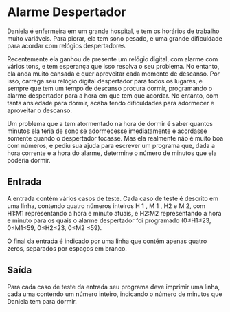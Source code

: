 # Alarme Despertador

Daniela é enfermeira em um grande hospital, e tem os horários de trabalho muito variáveis. Para piorar, ela tem sono pesado, e uma grande dificuldade para acordar com relógios despertadores.

Recentemente ela ganhou de presente um relógio digital, com alarme com vários tons, e tem esperança que isso resolva o seu problema. No entanto, ela anda muito cansada e quer aproveitar cada momento de descanso. Por isso, carrega seu relógio digital despertador para todos os lugares, e sempre que tem um tempo de descanso procura dormir, programando o alarme despertador para a hora em que tem que acordar. No entanto, com tanta ansiedade para dormir, acaba tendo dificuldades para adormecer e aproveitar o descanso.

Um problema que a tem atormentado na hora de dormir é saber quantos minutos ela teria de sono se adormecesse imediatamente e acordasse somente quando o despertador tocasse. Mas ela realmente não é muito boa com números, e pediu sua ajuda para escrever um programa que, dada a hora corrente e a hora do alarme, determine o número de minutos que ela poderia dormir.

## Entrada

A entrada contém vários casos de teste. Cada caso de teste é descrito em uma linha, contendo quatro números inteiros H 1 , M 1 , H2 e M 2, com H1:M1 representando a hora e minuto atuais, e H2:M2 representando a hora e minuto para os quais o alarme despertador foi programado (0≤H1≤23, 0≤M1≤59, 0≤H2≤23, 0≤M2 ≤59).

O final da entrada é indicado por uma linha que contém apenas quatro zeros, separados por espaços em branco.

## Saída

Para cada caso de teste da entrada seu programa deve imprimir uma linha, cada uma contendo um número inteiro, indicando o número de minutos que Daniela tem para dormir.
